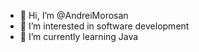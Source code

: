 - 👋 Hi, I’m @AndreiMorosan
- 👀 I’m interested in software development
- 🌱 I’m currently learning Java
<!---
AndreiMorosan/AndreiMorosan is a ✨ special ✨ repository because its `README.md` (this file) appears on your GitHub profile.
You can click the Preview link to take a look at your changes.
--->
